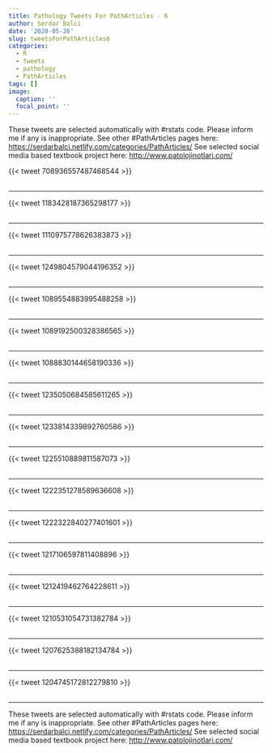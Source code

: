 ```yaml
---
title: Pathology Tweets For PathArticles - 6
author: Serdar Balci
date: '2020-05-26'
slug: tweetsForPathArticles6
categories:
  - R
  - tweets
  - pathology
  - PathArticles
tags: []
image:
  caption: ''
  focal_point: ''
---
```



These tweets are selected automatically with #rstats code. Please inform me if any is inappropriate.
See other #PathArticles pages here: https://serdarbalci.netlify.com/categories/PathArticles/ 
See selected social media based textbook project here: http://www.patolojinotlari.com/

{{< tweet 708936557487468544 >}}
<br>
<br>
<hr>
{{< tweet 1183428187365298177 >}}
<br>
<br>
<hr>
{{< tweet 1110975778626383873 >}}
<br>
<br>
<hr>
{{< tweet 1249804579044196352 >}}
<br>
<br>
<hr>
{{< tweet 1089554883995488258 >}}
<br>
<br>
<hr>
{{< tweet 1089192500328386565 >}}
<br>
<br>
<hr>
{{< tweet 1088830144658190336 >}}
<br>
<br>
<hr>
{{< tweet 1235050684585611265 >}}
<br>
<br>
<hr>
{{< tweet 1233814339892760586 >}}
<br>
<br>
<hr>
{{< tweet 1225510889811587073 >}}
<br>
<br>
<hr>
{{< tweet 1222351278589636608 >}}
<br>
<br>
<hr>
{{< tweet 1222322840277401601 >}}
<br>
<br>
<hr>
{{< tweet 1217106597811408896 >}}
<br>
<br>
<hr>
{{< tweet 1212419462764228611 >}}
<br>
<br>
<hr>
{{< tweet 1210531054731382784 >}}
<br>
<br>
<hr>
{{< tweet 1207625388182134784 >}}
<br>
<br>
<hr>
{{< tweet 1204745172812279810 >}}
<br>
<br>
<hr>


These tweets are selected automatically with #rstats code. Please inform me if any is inappropriate.
See other #PathArticles pages here: https://serdarbalci.netlify.com/categories/PathArticles/ 
See selected social media based textbook project here: http://www.patolojinotlari.com/
